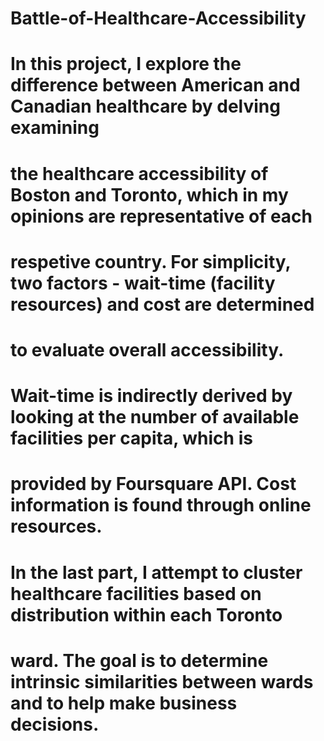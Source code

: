 # Battle-of-Healthcare-Accessibility

# In this project, I explore the difference between American and Canadian healthcare by delving examining
# the healthcare accessibility of Boston and Toronto, which in my opinions are representative of each 
# respetive country. For simplicity, two factors - wait-time (facility resources) and cost are determined 
# to evaluate overall accessibility.
# Wait-time is indirectly derived by looking at the number of available facilities per capita, which is
# provided by Foursquare API. Cost information is found through online resources.
# In the last part, I attempt to cluster healthcare facilities based on distribution within each Toronto 
# ward. The goal is to determine intrinsic similarities between wards and to help make business decisions.
